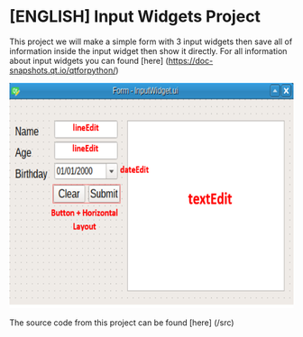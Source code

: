 # [ENGLISH] Input Widgets Project
This project we will make a simple form with 3 input widgets then save all of information inside the input widget 
then show it directly. For all information about input widgets you can found [here] (https://doc-snapshots.qt.io/qtforpython/) 

<img src="/images/Inputwidgets1.PNG" height="400">

The source code from this project can be found [here] (/src)
